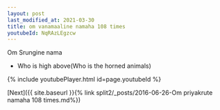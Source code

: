 ```yaml
---
layout: post
last_modified_at: 2021-03-30
title: om vanamaaline namaha 108 times
youtubeId: NqRAzLEgzcw
---
```

 
 
Om Srungine nama 
 
 -  Who is high above(Who is the horned animals) 
 
  
 
  
 
 
 
 
 
 


{% include youtubePlayer.html id=page.youtubeId %}
 
[Next]({{ site.baseurl }}{% link  split2/_posts/2016-06-26-Om priyakrute namaha 108 times.md%})
 
